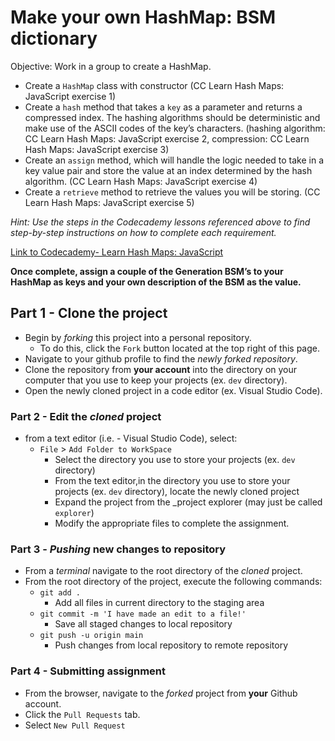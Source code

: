 # Make your own HashMap: BSM dictionary
Objective: Work in a group to create a HashMap.

* Create a `HashMap` class with constructor (CC Learn Hash Maps: JavaScript exercise 1) 
* Create a `hash` method that takes a `key` as a parameter and returns a compressed index. The hashing algorithms should be deterministic and make use of the ASCII codes of the key’s characters.  (hashing algorithm: CC Learn Hash Maps: JavaScript exercise 2, compression: CC Learn Hash Maps: JavaScript exercise 3)
* Create an `assign` method, which will handle the logic needed to take in a key value pair and store the value at an index determined by the hash algorithm. (CC Learn Hash Maps: JavaScript exercise 4)
* Create a `retrieve` method to retrieve the values you will be storing. (CC Learn Hash Maps: JavaScript exercise 5)

_Hint: Use the steps in the Codecademy lessons referenced above to find step-by-step instructions on how to complete each requirement._

[Link to Codecademy- Learn Hash Maps: JavaScript](https://www.codecademy.com/paths/pass-the-technical-interview-with-javascript/tracks/hash-maps-js/modules/hash-maps-js/lessons/learn-hash-maps-javascript)

**Once complete, assign a couple of the Generation BSM’s to your HashMap as keys and your own description of the BSM as the value.**



## Part 1 - Clone the project

* Begin by _forking_ this project into a personal repository.
   * To do this, click the `Fork` button located at the top right of this page.
* Navigate to your github profile to find the _newly forked repository_.
* Clone the repository from **your account** into the directory on your computer that you use to keep your projects (ex. `dev` directory).
* Open the newly cloned project in a code editor (ex. Visual Studio Code).

### Part 2 - Edit the _cloned_ project

* from a text editor (i.e. - Visual Studio Code), select:
  * `File` > `Add Folder to WorkSpace`
    * Select the directory you use to store your projects (ex. `dev` directory) 
    * From the text editor,in the directory you use to store your projects (ex. `dev` directory), locate the newly cloned project
    * Expand the project from the _project explorer (may just be called `explorer`)
    * Modify the appropriate files to complete the assignment.
    

### Part 3 - _Pushing_ new changes to repository

* From a _terminal_ navigate to the root directory of the _cloned_ project.
* From the root directory of the project, execute the following commands:
    * `git add .`
        * Add all files in current directory to the staging area       
    * `git commit -m 'I have made an edit to a file!'`
        * Save all staged changes to local repository
    * `git push -u origin main`
        * Push changes from local repository to remote repository

### Part 4 - Submitting assignment

* From the browser, navigate to the _forked_ project from **your** Github account.
* Click the `Pull Requests` tab.
* Select `New Pull Request`